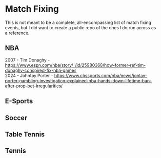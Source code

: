 # Match Fixing

This is not meant to be a complete, all-encompassing list of match fixing events, but I did want to create a public repo of the ones I do run across as a reference. 

## NBA

2007 - Tim Donaghy - https://www.espn.com/nba/story/_/id/25980368/how-former-ref-tim-donaghy-conspired-fix-nba-games<br />
2024 - Johntay Porter - https://www.cbssports.com/nba/news/jontay-porter-gambling-investigation-explained-nba-hands-down-lifetime-ban-after-prop-bet-irregularities/<br />

## E-Sports

## Soccer

## Table Tennis

## Tennis
